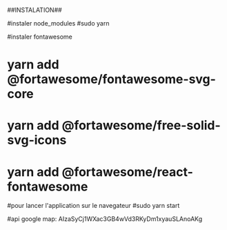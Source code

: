 ##INSTALATION##

#instaler node_modules
#sudo yarn

#instaler fontawesome
# yarn add @fortawesome/fontawesome-svg-core
# yarn add @fortawesome/free-solid-svg-icons
# yarn add @fortawesome/react-fontawesome

#pour lancer l'application sur le navegateur
#sudo yarn start

#api google map: AIzaSyCj1WXac3GB4wVd3RKyDm1xyauSLAnoAKg 